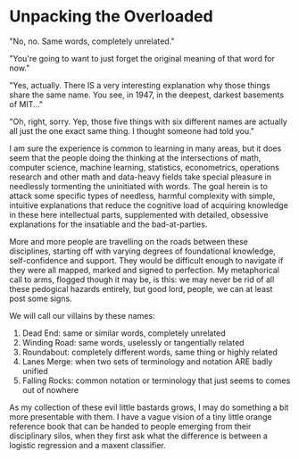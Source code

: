 # Unpacking the Overloaded

"No, no. Same words, completely unrelated."

"You're going to want to just forget the original meaning of that word for now."

"Yes, actually. There IS a very interesting explanation why those things share
the same name. You see, in 1947, in the deepest, darkest basements of MIT..." 

"Oh, right, sorry. Yep, those five things with six different names are 
actually all just the one exact same thing. I thought someone had told you."

I am sure the experience is common to learning in many areas, but it does seem
that the people doing the thinking at the intersections of math, 
computer science, machine learning, statistics, econometrics, 
operations research and other math and data-heavy fields take special pleasure 
in needlessly tormenting the uninitiated with words. 
The goal herein is to attack some specific types of needless, harmful 
complexity with simple, intuitive explanations that reduce the cognitive 
load of acquiring knowledge in these here intellectual parts, supplemented
with detailed, obsessive explanations for the insatiable and the bad-at-parties.

More and more people are travelling on the roads between these disciplines,
starting off with varying degrees of foundational knowledge, self-confidence
and support. They would be difficult enough to navigate if they were all 
mapped, marked and signed to perfection. 
My metaphorical call to arms, flogged though it may be, is this: 
we may never be rid of all these pedogical hazards entirely, but 
good lord, people, we can at least post some signs.

We will call our villains by these names:

1. Dead End: same or similar words, completely unrelated 
1. Winding Road: same words, uselessly or tangentially related
1. Roundabout: completely different words, same thing or highly related
1. Lanes Merge: when two sets of terminology and notation ARE badly unified 
1. Falling Rocks: common notation or terminology that just seems to comes out of nowhere 

As my collection of these evil little bastards grows, I may do something a bit
more presentable with them. I have a vague vision of a tiny little orange 
reference book that can be handed to people emerging from their disciplinary
silos, when they first ask what the difference is between a logistic 
regression and a maxent classifier.
